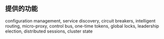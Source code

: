 ## 提供的功能
configuration management, service discovery, circuit breakers, intelligent routing, micro-proxy, control bus, one-time tokens, global locks, leadership election, distributed sessions, cluster state

## 